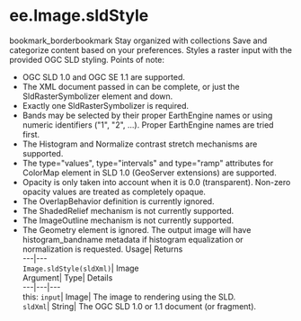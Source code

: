  
#  ee.Image.sldStyle
bookmark_borderbookmark Stay organized with collections  Save and categorize content based on your preferences. 
Styles a raster input with the provided OGC SLD styling. 
Points of note:
* OGC SLD 1.0 and OGC SE 1.1 are supported.
* The XML document passed in can be complete, or just the SldRasterSymbolizer element and down.
* Exactly one SldRasterSymbolizer is required.
* Bands may be selected by their proper EarthEngine names or using numeric identifiers ("1", "2", ...). Proper EarthEngine names are tried first.
* The Histogram and Normalize contrast stretch mechanisms are supported.
* The type="values", type="intervals" and type="ramp" attributes for ColorMap element in SLD 1.0 (GeoServer extensions) are supported.
* Opacity is only taken into account when it is 0.0 (transparent). Non-zero opacity values are treated as completely opaque.
* The OverlapBehavior definition is currently ignored.
* The ShadedRelief mechanism is not currently supported.
* The ImageOutline mechanism is not currently supported.
* The Geometry element is ignored.
The output image will have histogram_bandname metadata if histogram equalization or normalization is requested.
Usage| Returns  
---|---  
`Image.sldStyle(sldXml)`| Image  
Argument| Type| Details  
---|---|---  
this: `input`| Image| The image to rendering using the SLD.  
`sldXml`| String| The OGC SLD 1.0 or 1.1 document (or fragment).  
